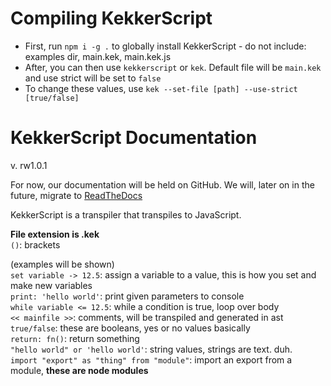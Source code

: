 # Compiling KekkerScript
* First, run `npm i -g .` to globally install KekkerScript - do not include: examples dir, main.kek, main.kek.js
* After, you can then use `kekkerscript` or `kek`. Default file will be `main.kek` and use strict will be set to `false`
* To change these values, use `kek --set-file [path] --use-strict [true/false]`

# KekkerScript Documentation
v. rw1.0.1

For now, our documentation will be held on
GitHub. We will, later on in the future, migrate to
[ReadTheDocs](https://www.readthedocs.io)

KekkerScript is a transpiler that transpiles to JavaScript.

**File extension is .kek**<br>
`()`: brackets

(examples will be shown)<br>
`set variable -> 12.5`: assign a variable to a value, this is how you set and make new variables<br>
`print: 'hello world'`: print given parameters to console<br>
`while variable <= 12.5`: while a condition is true, loop over body<br>
`<< mainfile >>`: comments, will be transpiled and generated in ast<br>
`true/false`: these are booleans, yes or no values basically<br>
`return: fn()`: return something<br>
`"hello world" or 'hello world'`: string values, strings are text. duh.<br>
`import "export" as "thing" from "module"`: import an export from a module, **these are node modules**<br>
